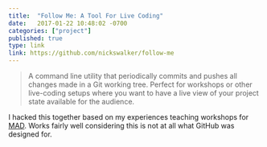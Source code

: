 ```yaml
---
title:  "Follow Me: A Tool For Live Coding"
date:   2017-01-22 10:48:02 -0700
categories: ["project"] 
published: true
type: link
link: https://github.com/nickswalker/follow-me
---
```


> A command line utility that periodically commits and pushes all changes made in a Git working tree. Perfect for workshops or other live-coding setups where you want to have a live view of your project state available for the audience.

I hacked this together based on my experiences teaching workshops for [MAD](https://txcsmad.com). Works fairly well considering this is not at all what GitHub was designed for.
